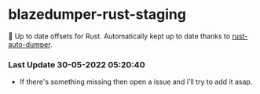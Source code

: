 # blazedumper-rust-staging

🚀 Up to date offsets for Rust. Automatically kept up to date thanks to [rust-auto-dumper](https://github.com/Akandesh/rust-auto-dumper).


### Last Update 30-05-2022 05:20:40
- If there's something missing then open a issue and i'll try to add it asap.